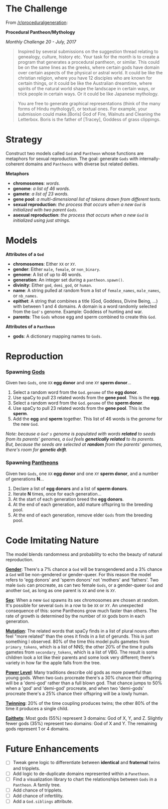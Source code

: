 # The Challenge

From [/r/proceduralgeneration](https://www.reddit.com/r/proceduralgeneration/comments/6lt82x/monthly_challenge_20_july_2017_procedural/):

**Procedural Pantheon/Mythology**

_Monthly Challenge 20 - July, 2017_

> Inspired by several submissions on the suggestion thread relating to genealogy, culture, history etc. Your task for the month is to create a program that generates a procedural pantheon, or similar. This could be on the same lines as the greeks, where certain gods have domain over certain aspects of the physical or astral world. It could be like the christian religion, where you have 12 disciples who are known for certain things, or it could be like the Australian dreamtime, where spirits of the natural world shape the landscape in certain ways, or trick people in certain ways. Or it could be like Japanese mythology.

> You are free to generate graphical representations (think of the many forms of Hindu mythology!), or textual ones. For example, your submission could make.[Boris] God of Fire, Walnuts and Cleaning the Letterbox. Boris is the father of [Tracey], Goddess of grass clippings.


# Strategy

Construct two models called `God` and `Pantheon` whose functions are metaphors for sexual reproduction. The goal: generate `Gods` with internally-coherent domains and `Pantheons` with diverse but related deities. 

**Metaphors**

* **chromosomes**: _words._
* **genome**: _a list of 46 words._
* **gamete**: _a list of 23 words._
* **gene pool**: _a multi-dimensional list of tokens drawn from different texts._
* **sexual reproduction**: _the process that occurs when a new `God` is initialized with two parent `Gods`._
* **asexual reproduction**: _the process that occurs when a new `God` is initialized using just strings._


# Models

**Attributes of a `God`**

* **chromosomes**: Either `XX` or `XY`.
* **gender**: Either `male`, `female`, or `non_binary`.
* **genome**: A list of up to 46 words.
* **generation**: An integer set during a `pantheon.spawn()`.
* **divinity**: Either `god`, `demi_god`, or `human`.
* **name**: A string pulled at random from a list of `female_names`, `male_names`, or `nb_names`.
* **epithet**: A string that combines a title (God, Goddess, Divine Being, ...) with between 1 and 4 domains. A domain is a word randomly selected from the `God's` genome. Example: Goddess of hunting and war.
* **parents**: The `Gods` whose egg and sperm combined to create this `God`.

**Attributes of a `Pantheon`**

* **gods**: A dictionary mapping names to `Gods`.

# Reproduction

### Spawning [Gods](https://github.com/carawarner/procgen/blob/master/pantheon/scripts/gods.py)

Given two `Gods`, one `XX` **egg donor** and one `XY` **sperm donor**...

1. Select a random word from the `God.genome` of the **egg donor**.
1. Use spaCy to pull 23 related words from the **gene pool**. This is the **egg**.
1. Select a random word from the `God.genome` of the **sperm donor**.
1. Use spaCy to pull 23 related words from the **gene pool**. This is the **sperm**.
1. Add the **egg** and **sperm** together. This list of 46 words is the *genome* for the new `God`.

_Note: because a `God's` genome is populated with words **related** to seeds from its parents' genomes, a `God` feels **genetically related** to its parents. But, because the seeds are selected at **random** from the parents' genomes, there's room for **genetic drift**._

### Spawning [Pantheons](https://github.com/carawarner/procgen/blob/master/pantheon/scripts/pantheons.py)

Given two `Gods`, one `XX` **egg donor** and one `XY` **sperm donor**, and a number of generations **N**...

1. Declare a list of **egg donors** and a list of **sperm donors**.
1. Iterate **N** times, once for each generation...
1. At the start of each generation breed the **egg donors**.
1. At the end of each generation, add mature offspring to the breeding pool.
1. At the end of each generation, remove elder `Gods` from the breeding pool.


# Code Imitating Nature

The model blends randomness and probability to echo the beauty of natural reproduction.

**[Gender](https://github.com/carawarner/procgen/blob/master/pantheon/scripts/gods.py#L26-L35)**: There's a 7% chance a `God` will be transgendered and a 3% chance a `God` will be non-gendered or gender-queer. For this reason the model refers to 'egg donors' and 'sperm donors' not 'mothers' and 'fathers'. Two male `Gods` can procreate, as can two female `Gods`, or a gender-queer `God` and another `God`, as long as one parent is `XX` and one is `XY`.

**[Sex](https://github.com/carawarner/procgen/blob/master/pantheon/scripts/gods.py#L85)**: When a new `God` spawns its sex chromosomes are chosen at random. It's possible for several `Gods` in a row to be `XX` or `XY`. An unexpected consequence of this: some Pantheons grow much faster than others. The rate of growth is determined by the number of `XX` gods born in each generation.

**[Mutation](https://github.com/carawarner/procgen/blob/master/pantheon/scripts/gods.py#L170-L172)**: The related words that spaCy finds in a list of plural nouns often feel "more related" than the ones it finds in a list of gerunds. This is just something I observed. 80% of the time this model pulls gametes from `primary_tokens`, which is a list of NNS; the other 20% of the time it pulls gametes from `secondary_tokens`, which is a list of VBG. The result is some children look a lot like their parents and some look very different; there's variety in how far the apple falls from the tree.

**[Power Level](https://github.com/carawarner/procgen/blob/master/pantheon/scripts/gods.py#L26-L35)**: Many traditions describe old gods as more powerful than young gods. When two `Gods` procreate there's a 30% chance their offspring will be a 'demi-god' rather than a full blown god. That chance jumps to 50% when a 'god' and 'demi-god' procreate, and when two 'demi-gods' procreate there's a 25% chance their offspring will be a lowly human.

**[Twinning](https://github.com/carawarner/procgen/blob/master/pantheon/scripts/pantheons.py#L48)**: 20% of the time coupling produces twins; the other 80% of the time it produces a single child. 

**[Epithets](https://github.com/carawarner/procgen/blob/master/pantheon/scripts/gods.py#L143)**: Most gods (55%) represent 3 domains: God of X, Y, and Z. Slightly fewer gods (35%) represent two domains: God of X and Y. The remaining gods represent 1  or 4 domains.




# Future Enhancements

- [ ] Tweak gene logic to differentiate between **identical** and **fraternal** twins and tripplets.
- [ ] Add logic to de-duplicate domains represented within a `Panetheon`.
- [ ] Find a visualization library to chart the relationships between `Gods` in a `Pantheon`. A family tree.
- [ ] Add chance of tripplets.
- [ ] Add chance of infertility.
- [ ] Add a `God.siblings` attribute.
